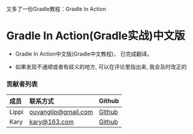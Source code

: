 
又多了一份Gradle教程：Gradle In Action

# Gradle In Action(Gradle实战)中文版

* Gradle In Action中文版(Gradle中文教程)， 已完成翻译。

* 如果发现不通顺或者有歧义的地方, 可以在评论里指出来, 我会及时改正的


### 贡献者列表

成员 | 联系方式  | Github
:------|:------|:------
Lippi  | ouyanglip@gmail.com | [Github](https://github.com/LippiOuYang)
Kary   | kary@163.com	     | [Github](https://github.com/kary)
